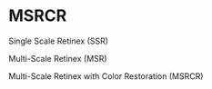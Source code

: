 # MSRCR
Single Scale Retinex (SSR)

Multi-Scale Retinex (MSR)

Multi-Scale Retinex with Color Restoration (MSRCR) 
